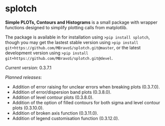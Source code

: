 # splotch
**Simple PLOTs, Contours and Histograms** is a small package with wrapper functions designed to simplify plotting calls from matplotlib.

The package is available in for installation using `>pip install splotch`, though you may get the lastest stable version using `>pip install git+https://github.com/MBravoS/splotch.git@master`, or the latest development version using `>pip install git+https://github.com/MBravoS/splotch.git@devel`.


*Current version*: 0.3.7.1

*Planned releases*:
* Addition of error raising for unclear errors when breaking plots (0.3.7.0).
* Addition of error/dispersion band plots (0.3.8.0).
* Addition of level contour plots (0.3.8.0).
* Addition of the option of filled contours for both sigma and level contour plots (0.3.10.0).
* Addition of broken axis function (0.3.11.0).
* Addition of legend customisation function (0.3.12.0).
